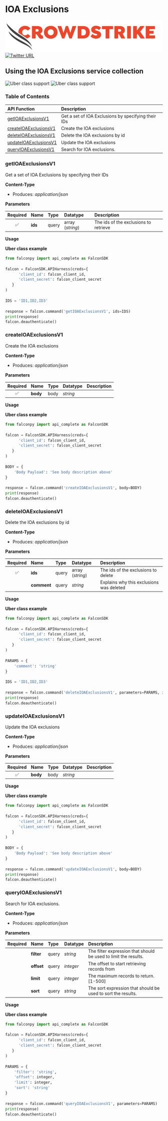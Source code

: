 # IOA Exclusions

![CrowdStrike Falcon](https://raw.githubusercontent.com/CrowdStrike/falconpy/main/docs/asset/cs-logo.png) [![Twitter URL](https://img.shields.io/twitter/url?label=Follow%20%40CrowdStrike&style=social&url=https%3A%2F%2Ftwitter.com%2FCrowdStrike)](https://twitter.com/CrowdStrike)

## Using the IOA Exclusions service collection

![Uber class support](https://img.shields.io/badge/Uber%20class%20support-%E2%9C%93%20Yes-green.svg) ![Uber class support](https://img.shields.io/badge/Service%20class%20support-X%20No-red.svg)

### Table of Contents

| API Function | Description |
| :--- | :--- |
| [getIOAExclusionsV1](ioa-exclusions.md#getioaexclusionsv1) | Get a set of IOA Exclusions by specifying their IDs |
| [createIOAExclusionsV1](ioa-exclusions.md#createioaexclusionsv1) | Create the IOA exclusions |
| [deleteIOAExclusionsV1](ioa-exclusions.md#deleteioaexclusionsv1) | Delete the IOA exclusions by id |
| [updateIOAExclusionsV1](ioa-exclusions.md#updateioaexclusionsv1) | Update the IOA exclusions |
| [queryIOAExclusionsV1](ioa-exclusions.md#queryioaexclusionsv1) | Search for IOA exclusions. |

### getIOAExclusionsV1

Get a set of IOA Exclusions by specifying their IDs

**Content-Type**

* Produces: _application/json_

**Parameters**

| Required | Name | Type | Datatype | Description |
| :---: | :--- | :--- | :--- | :--- |
| ✅ | **ids** | query | array \(_string_\) | The ids of the exclusions to retrieve |

**Usage**

**Uber class example**

```python
from falconpy import api_complete as FalconSDK

falcon = FalconSDK.APIHarness(creds={
      'client_id': falcon_client_id,
      'client_secret': falcon_client_secret
   }
)

IDS = 'ID1,ID2,ID3'

response = falcon.command('getIOAExclusionsV1', ids=IDS)
print(response)
falcon.deauthenticate()
```

### createIOAExclusionsV1

Create the IOA exclusions

**Content-Type**

* Produces: _application/json_

**Parameters**

| Required | Name | Type | Datatype | Description |
| :---: | :--- | :--- | :--- | :--- |
| ✅ | **body** | body | _string_ |  |

**Usage**

**Uber class example**

```python
from falconpy import api_complete as FalconSDK

falcon = FalconSDK.APIHarness(creds={
      'client_id': falcon_client_id,
      'client_secret': falcon_client_secret
   }
)

BODY = {
    'Body Payload': 'See body description above'
}

response = falcon.command('createIOAExclusionsV1', body=BODY)
print(response)
falcon.deauthenticate()
```

### deleteIOAExclusionsV1

Delete the IOA exclusions by id

**Content-Type**

* Produces: _application/json_

**Parameters**

| Required | Name | Type | Datatype | Description |
| :---: | :--- | :--- | :--- | :--- |
| ✅ | **ids** | query | array \(_string_\) | The ids of the exclusions to delete |
|  | **comment** | query | _string_ | Explains why this exclusions was deleted |

**Usage**

**Uber class example**

```python
from falconpy import api_complete as FalconSDK

falcon = FalconSDK.APIHarness(creds={
      'client_id': falcon_client_id,
      'client_secret': falcon_client_secret
   }
)

PARAMS = {
    'comment': 'string'
}

IDS = 'ID1,ID2,ID3'

response = falcon.command('deleteIOAExclusionsV1', parameters=PARAMS, ids=IDS)
print(response)
falcon.deauthenticate()
```

### updateIOAExclusionsV1

Update the IOA exclusions

**Content-Type**

* Produces: _application/json_

**Parameters**

| Required | Name | Type | Datatype | Description |
| :---: | :--- | :--- | :--- | :--- |
| ✅ | **body** | body | _string_ |  |

**Usage**

**Uber class example**

```python
from falconpy import api_complete as FalconSDK

falcon = FalconSDK.APIHarness(creds={
      'client_id': falcon_client_id,
      'client_secret': falcon_client_secret
   }
)

BODY = {
    'Body Payload': 'See body description above'
}

response = falcon.command('updateIOAExclusionsV1', body=BODY)
print(response)
falcon.deauthenticate()
```

### queryIOAExclusionsV1

Search for IOA exclusions.

**Content-Type**

* Produces: _application/json_

**Parameters**

| Required | Name | Type | Datatype | Description |
| :---: | :--- | :--- | :--- | :--- |
|  | **filter** | query | _string_ | The filter expression that should be used to limit the results. |
|  | **offset** | query | _integer_ | The offset to start retrieving records from |
|  | **limit** | query | _integer_ | The maximum records to return. \[1-500\] |
|  | **sort** | query | _string_ | The sort expression that should be used to sort the results. |

**Usage**

**Uber class example**

```python
from falconpy import api_complete as FalconSDK

falcon = FalconSDK.APIHarness(creds={
      'client_id': falcon_client_id,
      'client_secret': falcon_client_secret
   }
)

PARAMS = {
    'filter': 'string',
    'offset': integer,
    'limit': integer,
    'sort': 'string'
}

response = falcon.command('queryIOAExclusionsV1', parameters=PARAMS)
print(response)
falcon.deauthenticate()
```

